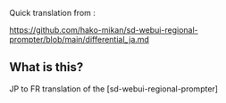 Quick translation from :

https://github.com/hako-mikan/sd-webui-regional-prompter/blob/main/differential_ja.md

## What is this?

JP to FR translation of the [sd-webui-regional-prompter]